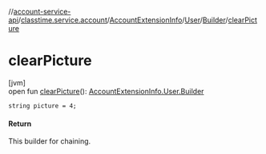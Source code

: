 //[account-service-api](../../../../../index.md)/[classtime.service.account](../../../index.md)/[AccountExtensionInfo](../../index.md)/[User](../index.md)/[Builder](index.md)/[clearPicture](clear-picture.md)

# clearPicture

[jvm]\
open fun [clearPicture](clear-picture.md)(): [AccountExtensionInfo.User.Builder](index.md)

`string picture = 4;`

#### Return

This builder for chaining.
